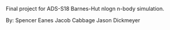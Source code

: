Final project for ADS-S18
Barnes-Hut nlogn n-body simulation.

By:
Spencer Eanes
Jacob Cabbage
Jason Dickmeyer